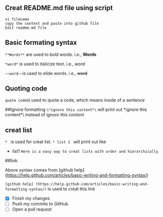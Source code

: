 ## Creat README.md file using script 

```
vi filename
copy the content and paste into github file
Edit readme.md file

```



## Basic formating syntax

`**Words**` are used to bold words. i.e., **Words**

`*word*` is used to italicize text. i.e., *word*

`~~word~~`is used to  elide  words. i.e., ~~word~~

## Quoting code
``quote code``is used to quote a code, which means inside of a sentence

##Ignore formatting
`\*ignore this content*\` will print out \*ignore this content*\ instead of *ignore this content* 

## creat list 
`* ` is used for creat list. 
`* list 1 ` will print out like

* list1 
`Here is a easy way to creat lists with order and hierarchically`

##link

Above syntax comes from [github help] (https://help.github.com/articles/basic-writing-and-formatting-syntax/)

`[github help] (https://help.github.com/articles/basic-writing-and-formatting-syntax/)` is used to creat this link


-[x] Finish my changes
-[ ] Push my commits to GitHub
-[ ] Open a pull request
